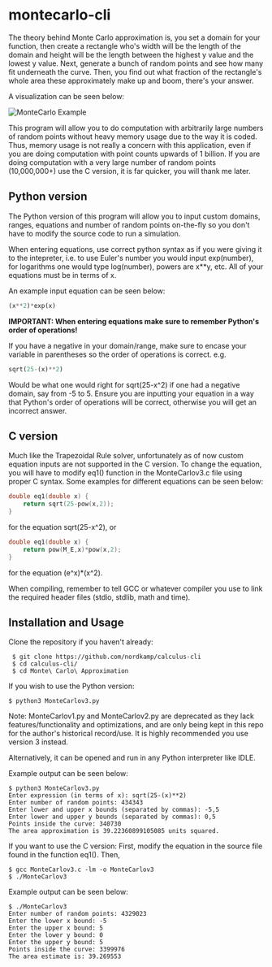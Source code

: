 # montecarlo-cli
The theory behind Monte Carlo approximation is, you set a domain for your function, then create a rectangle who's width will be the length of the domain
and height will be the length between the highest y value and the lowest y value. Next, generate a bunch of random points and see how many
fit underneath the curve. Then, you find out what fraction of the rectangle's whole area these approximately make up and boom, there's your answer.

A visualization can be seen below:

![MonteCarlo Example](http://barnesanalytics.com/wp-content/uploads/2017/08/figure9_3.png)

This program will allow you to do computation with arbitrarily large numbers of random points without heavy memory usage due to the way it is coded. Thus, memory usage is not really a concern with this application, even if you are doing computation with point counts upwards of 1 billion. If you are doing computation with a very large number of random points (10,000,000+) use the C version, it is far quicker, you will thank me later.
## Python version
The Python version of this program will allow you 
to input custom domains, ranges, equations and number of random points on-the-fly so you don't have to modify the source code to run a simulation.

When entering equations, use correct python syntax as if you were giving it to the intepreter, i.e. to use Euler's number you would input exp(number), for logarithms one would type log(number), powers are x\*\*y, etc.
All of your equations must be in terms of x.

An example input equation can be seen below:
```python
(x**2)*exp(x)
```

**IMPORTANT: When entering equations make sure to remember Python's order of operations!**


If you have a negative in your domain/range, make sure to encase your variable in parentheses so the order of operations is correct.
e.g.
```python
sqrt(25-(x)**2)
```
Would be what one would right for sqrt(25-x^2) if one had a negative domain, say from -5 to 5. Ensure you are inputting your equation in a way that 
Python's order of operations will be correct, otherwise you will get an incorrect answer.
## C version
Much like the Trapezoidal Rule solver, unfortunately as of now custom equation inputs are not supported in the C version. To change the equation, you will have to modify eq1() function in the MonteCarlov3.c file using proper C syntax. Some examples for different equations can be seen below:
```C
double eq1(double x) {
    return sqrt(25-pow(x,2));
}
```
for the equation sqrt(25-x^2), or
```C
double eq1(double x) {
    return pow(M_E,x)*pow(x,2);
}
```
for the equation (e^x)\*(x^2).

When compiling, remember to tell GCC or whatever compiler you use to link the required header files (stdio, stdlib, math and time).
## Installation and Usage
Clone the repository if you haven't already:
```
 $ git clone https://github.com/nordkamp/calculus-cli
 $ cd calculus-cli/
 $ cd Monte\ Carlo\ Approximation
 ```
 If you wish to use the Python version:
 ```
 $ python3 MonteCarlov3.py
```
Note: MonteCarlov1.py and MonteCarlov2.py are deprecated as they lack features/functionality and optimizations, and are only being kept in this repo for the author's historical record/use.
It is highly recommended you use version 3 instead.

Alternatively, it can be opened and run in any Python interpreter like IDLE.

Example output can be seen below:
```
$ python3 MonteCarlov3.py
Enter expression (in terms of x): sqrt(25-(x)**2)
Enter number of random points: 434343
Enter lower and upper x bounds (separated by commas): -5,5
Enter lower and upper y bounds (separated by commas): 0,5
Points inside the curve: 340730 
The area approximation is 39.22360899105085 units squared.
```

If you want to use the C version:
First, modify the equation in the source file found in the function eq1(). Then,
```
$ gcc MonteCarlov3.c -lm -o MonteCarlov3
$ ./MonteCarlov3
```
Example output can be seen below:
```
$ ./MonteCarlov3
Enter number of random points: 4329023
Enter the lower x bound: -5
Enter the upper x bound: 5
Enter the lower y bound: 0
Enter the upper y bound: 5
Points inside the curve: 3399976
The area estimate is: 39.269553
```
